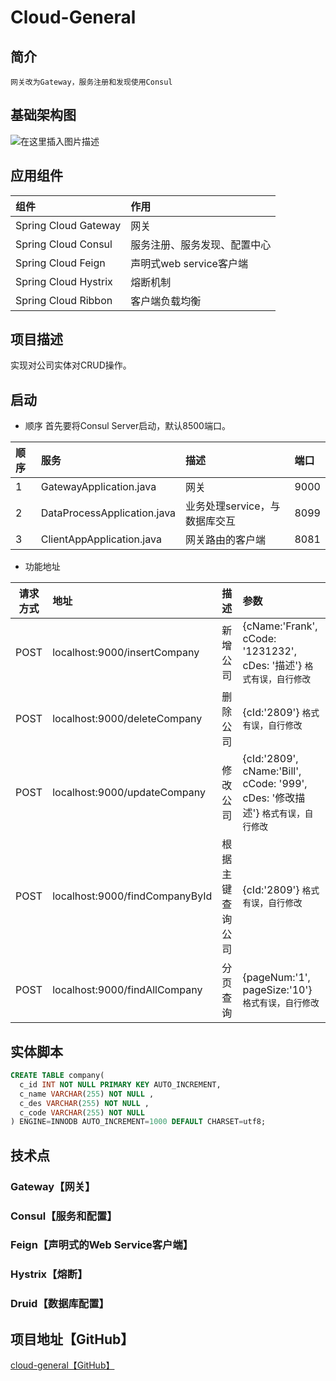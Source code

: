 # Cloud-General #

## 简介 ##
```网关改为Gateway，服务注册和发现使用Consul```

## 基础架构图  ##
![在这里插入图片描述](https://img-blog.csdnimg.cn/20190212141032492.png?x-oss-process=image/watermark,type_ZmFuZ3poZW5naGVpdGk,shadow_10,text_aHR0cHM6Ly9ibG9nLmNzZG4ubmV0L0N5X0xpZ2h0QnVsZQ==,size_16,color_FFFFFF,t_70)

##  应用组件 ##
|组件|作用|
|:--|:--|
|Spring Cloud Gateway|网关|
|Spring Cloud Consul|服务注册、服务发现、配置中心|
|Spring Cloud Feign|声明式web service客户端|
|Spring Cloud Hystrix|熔断机制|
|Spring Cloud Ribbon|客户端负载均衡|

## 项目描述 ##
实现对公司实体对CRUD操作。

## 启动 ##
- 顺序
首先要将Consul Server启动，默认8500端口。

| 顺序 | 服务 | 描述 | 端口 |
|:--|:--|:--|:--|
| 1 | GatewayApplication.java | 网关 | 9000 |
| 2 | DataProcessApplication.java | 业务处理service，与数据库交互 | 8099 |
| 3 | ClientAppApplication.java | 网关路由的客户端 | 8081 |

- 功能地址

| 请求方式 | 地址 | 描述 | 参数 |
|:--:|:--|:--|:--|
| POST | localhost:9000/insertCompany | 新增公司 | {cName:'Frank', cCode: '1231232', cDes: '描述'} ```格式有误，自行修改```|
| POST | localhost:9000/deleteCompany | 删除公司 | {cId:'2809'} ```格式有误，自行修改```|
| POST | localhost:9000/updateCompany | 修改公司 | {cId:'2809', cName:'Bill', cCode: '999', cDes: '修改描述'} ```格式有误，自行修改```|
| POST | localhost:9000/findCompanyById | 根据主键查询公司 | {cId:'2809'} ```格式有误，自行修改```|
| POST | localhost:9000/findAllCompany | 分页查询 | {pageNum:'1', pageSize:'10'} ```格式有误，自行修改```|

## 实体脚本 ##
```sql
CREATE TABLE company(
  c_id INT NOT NULL PRIMARY KEY AUTO_INCREMENT,
  c_name VARCHAR(255) NOT NULL ,
  c_des VARCHAR(255) NOT NULL ,
  c_code VARCHAR(255) NOT NULL
) ENGINE=INNODB AUTO_INCREMENT=1000 DEFAULT CHARSET=utf8;
```

## 技术点 ##
### Gateway【网关】 ###
### Consul【服务和配置】 ###
### Feign【声明式的Web Service客户端】 ###
### Hystrix【熔断】 ###
### Druid【数据库配置】 ###

## 项目地址【GitHub】 ##
[cloud-general【GitHub】](https://github.com/FrankCy/cloud-general)